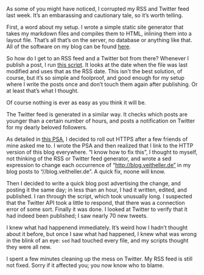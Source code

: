 As some of you might have noticed, I corrupted my RSS and Twitter feed last
week. It’s an embarassing and cautionary tale, so it’s worth telling.

First, a word about my setup. I wrote a simple static site generator that
takes my markdown files and compiles them to HTML, inlining them into a
layout file. That’s all that’s on the server, no database or anything like
that. All of the software on my blog can be found
[here](https://github.com/hellerve/blog).

So how do I get to an RSS feed and a Twitter bot from there? Whenever I
publish a post, I run [this
script](https://github.com/hellerve/blog/blob/master/rsser/rsser.py). It
looks at the date when the file was last modified and uses that as the
RSS date. This isn't the best solution, of course, but it’s so simple and
foolproof, and good enough for my setup where I write the posts once and
don’t touch them again after publishing. Or at least that’s what I
thought.

Of course nothing is ever as easy as you think it will be.

The Twitter feed is generated in a similar way. It checks which posts are
younger than a certain number of hours, and posts a notification on Twitter
for my dearly beloved followers.

As detailed in [this PSA](//blog.veitheller.de/PSA_VI.html), I decided to
roll out HTTPS after a few friends of mine asked me to. I wrote the PSA
and then realized that I link to the HTTP version of this blog everywhere.
“I know how to fix this”, I thought to myself, not thinking of the RSS or
Twitter feed generator, and wrote a sed expression to change each occurrence
of “http://blog.veitheller.de” in my blog posts to “//blog.veitheller.de”.
A quick fix, noone will know.

Then I decided to write a quick blog post advertising the change, and posting
it the same day; in less than an hour, I had it written, edited, and published.
I ran through the script, which took unusually long. I suspected that the
Twitter API took a little to respond, that there was a connection error of some
sort. Finally it was done. I looked at Twitter to verify that it had indeed been
published; I saw nearly 70 new tweets.

I knew what had happenend immediately. It’s weird how I hadn’t thought about it
before, but once I saw what had happened, I knew what was wrong in the blink of
an eye: `sed` had touched every file, and my scripts thought they were all new.

I spent a few minutes cleaning up the mess on Twitter. My RSS feed is still not
fixed. Sorry if it affected you; you now know who to blame.
